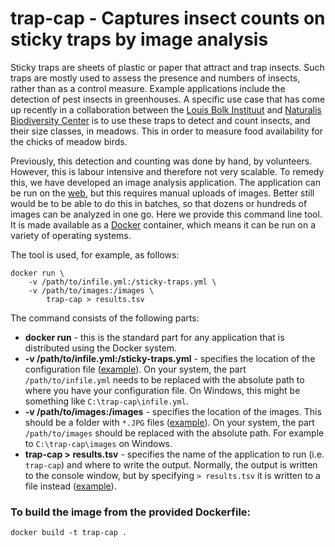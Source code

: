 # trap-cap - Captures insect counts on sticky traps by image analysis

Sticky traps are sheets of plastic or paper that attract and trap insects. Such traps are
mostly used to assess the presence and numbers of insects, rather than as a control 
measure. Example applications include the detection of pest insects in greenhouses. A
specific use case that has come up recently in a collaboration between the
[Louis Bolk Instituut](http://www.louisbolk.org/) and 
[Naturalis Biodiversity Center](http://www.naturalis.nl) is to use these traps to detect 
and count insects, and their size classes, in meadows. This in order to measure food 
availability for the chicks of meadow birds.

Previously, this detection and counting was done by hand, by volunteers. However, this is
labour intensive and therefore not very scalable. To remedy this, we have developed an
image analysis application. The application can be run on the 
[web](http://sticky-traps.naturalis.nl), but this requires manual uploads of images. 
Better still would be to be able to do this in batches, so that dozens or hundreds of 
images can be analyzed in one go. Here we provide this command line tool. It is made 
available as a [Docker](https://www.docker.com/) container, which means it can be run on 
a variety of operating systems.

The tool is used, for example, as follows:

```{bash}
docker run \
	-v /path/to/infile.yml:/sticky-traps.yml \
	-v /path/to/images:/images \
		trap-cap > results.tsv
```

The command consists of the following parts:

- **docker run** - this is the standard part for any application that is distributed using
  the Docker system.
- **-v /path/to/infile.yml:/sticky-traps.yml** - specifies the location of the configuration
  file 
  ([example](https://raw.githubusercontent.com/naturalis/trap-cap/master/example/infile.yml)). 
  On your system, the part `/path/to/infile.yml` needs to be replaced with the absolute 
  path to where you have your configuration file. On Windows, this might be something 
  like `C:\trap-cap\infile.yml`.
- **-v /path/to/images:/images** - specifies the location of the images. This should be a 
  folder with `*.JPG` files 
  ([example](https://github.com/naturalis/trap-cap/tree/master/example/images)). On your 
  system, the part `/path/to/images` should be replaced with the absolute path. For 
  example to `C:\trap-cap\images` on Windows. 
- **trap-cap > results.tsv** - specifies the name of the application to run (i.e. 
  `trap-cap`) and where to write the output. Normally, the output is written to the 
  console window, but by specifying `> results.tsv` it is written to a file instead
  ([example](https://raw.githubusercontent.com/naturalis/trap-cap/master/example/results.tsv)).

### To build the image from the provided Dockerfile:

```{bash}
docker build -t trap-cap .
```